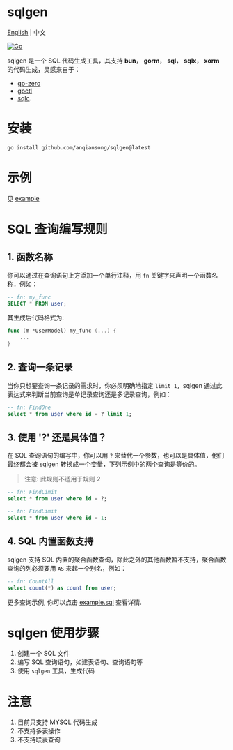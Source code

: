 # sqlgen

[English](README.md) | 中文

[![Go](https://github.com/anqiansong/sqlgen/actions/workflows/go.yml/badge.svg?branch=main)](https://github.com/anqiansong/sqlgen/actions/workflows/go.yml)

sqlgen 是一个 SQL 代码生成工具，其支持 **bun**， **gorm**， **sql**， **sqlx**， **xorm** 的代码生成，灵感来自于：

- [go-zero](https://github.com/zeromicro/go-zero)
- [goctl](https://github.com/zeromicro/go-zero/tree/master/tools/goctl)
- [sqlc](https://github.com/kyleconroy/sqlc).


# 安装

```bash
go install github.com/anqiansong/sqlgen@latest
```

# 示例

 见 [example](https://github.com/anqiansong/sqlgen/tree/main/example)

#  SQL 查询编写规则
## 1. 函数名称
你可以通过在查询语句上方添加一个单行注释，用 `fn` 关键字来声明一个函数名称，例如：

```sql
-- fn: my_func
SELECT * FROM user;
```

其生成后代码格式为:

```go
func (m *UserModel) my_func (...) {
    ...
}
```

## 2. 查询一条记录
当你只想要查询一条记录的需求时，你必须明确地指定 `limit 1`，sqlgen 通过此表达式来判断当前查询是单记录查询还是多记录查询，例如：

```sql
-- fn: FindOne
select * from user where id = ? limit 1;
```

## 3. 使用 '?' 还是具体值？
在 SQL 查询语句的编写中，你可以用 `?` 来替代一个参数，也可以是具体值，他们最终都会被 sqlgen 转换成一个变量，下列示例中的两个查询是等价的。

> 注意: 此规则不适用于规则 2

```sql
-- fn: FindLimit
select * from user where id = ?;

-- fn: FindLimit
select * from user where id = 1;

```

## 4. SQL 内置函数支持
sqlgen 支持 SQL 内置的聚合函数查询，除此之外的其他函数暂不支持，聚合函数查询的列必须要用 `AS` 来起一个别名，例如：

```sql
-- fn: CountAll
select count(*) as count from user;
```

更多查询示例, 你可以点击 [example.sql](https://github.com/anqiansong/sqlgen/blob/main/example/example.sql) 查看详情.

#  sqlgen 使用步骤
1. 创建一个 SQL 文件
2. 编写 SQL 查询语句，如建表语句、查询语句等
3. 使用 `sqlgen` 工具，生成代码

# 注意
1. 目前只支持 MYSQL 代码生成
3. 不支持多表操作
4. 不支持联表查询